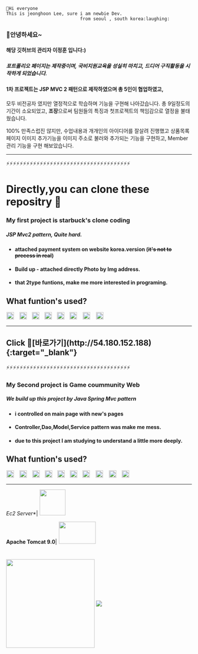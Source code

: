 ```
👋Hi everyone
This is jeonghoon Lee, sure i am newbie Dev.  
                            from seoul , south korea:laughing:
```



### 🤔**안녕하세요**~
####  해당 깃허브의 관리자 **이정훈** 입니다:)

##### 


##### 포트폴리오 페이지는 제작중이며, 국비지원교육을 성실히 마치고, 드디어 구직활동을 시작하게 되었습니다.

#### 1차 프로젝트는 JSP MVC 2 패턴으로 제작하였으며 총 5인이 협업하였고,
모두 비전공자 였지만 열정적으로 학습하며 기능을 구현해 나아갔습니다.
총 9일정도의 기간이 소요되었고, **조장**으로써 팀원들의 특징과 첫프로젝트의 책임감으로 열정을 불태웠습니다.

100% 만족스럽진 않지만, 수업내용과 개개인의 아이디어를 잘살려 진행했고
상품목록 페이지 이미지 추가기능을 이미지 주소로 불러와 추가되는 기능을 구현하고, Member 관리 기능을 구현 해보았습니다. 



___
⚡⚡⚡⚡⚡⚡⚡⚡⚡⚡⚡⚡⚡⚡⚡⚡⚡⚡⚡⚡⚡⚡⚡⚡⚡⚡⚡⚡⚡⚡⚡⚡⚡⚡⚡⚡⚡
<h1>Directly,you can clone these repositry 🔗 </h1>



### My first project is **starbuck's** clone coding
##### JSP Mvc2 pattern, Quite hard. 
* #### attached payment system on website **korea.version** (~~it's not to precess in real~~) 
* #### Build up - attached directly Photo by Img address.
* #### that 2type funtions, make me more **interested in programing**.




<h2> What funtion's used?</h2>
<div>

<img src="https://img.shields.io/badge/Github-181717?style=flat-square&logo=Github&logoColor=white" style="height :20px; margin-left : 1px; margin-right : 10px;"/>

<img src="https://img.shields.io/badge/JavaScript-F7DF1E?style=flat-square&logo=JavaScript&logoColor=white" style="height :20px; margin-left : 1px; margin-right : 10px;"/>

<img src="https://img.shields.io/badge/Css3-1572B6?style=flat-square&logo=Css3&logoColor=Yellow" style="height : 20px; margin-left : 0; margin-right : 10px;"/>

<img src="https://img.shields.io/badge/Html5-E34F26?style=flat-square&logo=HTML5&logoColor=white" style="height : 20px; margin-left : 0; margin-right : 10px;"/>

<img src="https://img.shields.io/badge/Java-007396?style=flat-square&logo=Java&logoColor=white" style="height :20px; margin-left :0; margin-right : 10px;"/>           

<img src="https://img.shields.io/badge/Figma-F24E1E?style=flat-square&logo=&logoColor=white" style="height :20px; margin-left : 0; margin-right : 12px;"/>

<img src="https://img.shields.io/badge/Oracle-F80000?style=flat-square&logo=Oracle&logoColor=white" style="height :20px; margin-left : 0; margin-right : 12px;"/>
<img src="https://img.shields.io/badge/Apache Tomcat-F8DC75?style=flat-square&logo=ApacheTomcat&logoColor=white" style="height :20px; margin-left : 0; margin-right : 12px;"/>

 </div> 




___


<h2>Click 🔗[바로가기](http://54.180.152.188){:target="_blank"}</h2>
⚡⚡⚡⚡⚡⚡⚡⚡⚡⚡⚡⚡⚡⚡⚡⚡⚡⚡⚡⚡⚡⚡⚡⚡⚡⚡⚡⚡⚡⚡⚡⚡⚡⚡⚡⚡⚡





### My Second project is **Game coummunity Web**
##### **We build up this project by Java Spring Mvc pattern**
* #### i controlled on main page with new's pages
* #### Controller,Dao,Model,Service pattern was make me mess.
* #### due to this project I am studying to understand a little more deeply.







<h2> What funtion's used?</h2>
<div>
<img src="https://img.shields.io/badge/Github-181717?style=flat-square&logo=Github&logoColor=white" style="height :20px; margin-left : 1px; margin-right : 10px;"/>
<img src="https://img.shields.io/badge/Notion-000000?style=flat-square&logo=Notion&logoColor=white" style="height :20px; margin-left : 1px; margin-right : 10px;"/>
<img src="https://img.shields.io/badge/JavaScript-F7DF1E?style=flat-square&logo=JavaScript&logoColor=white" style="height :20px; margin-left : 1px; margin-right : 10px;"/>
<img src="https://img.shields.io/badge/Css3-1572B6?style=flat-square&logo=Css3&logoColor=white" style="height : 20px; margin-left : 0; margin-right : 10px;"/>
<img src="https://img.shields.io/badge/Html5-E34F26?style=flat-square&logo=HTML5&logoColor=white" style="height : 20px; margin-left : 0; margin-right : 10px;"/>
<img src="https://img.shields.io/badge/Java-007396?style=flat-square&logo=Java&logoColor=white" style="height :20px; margin-left :0; margin-right : 10px;"/>           
<img src="https://img.shields.io/badge/Tailwind CSS-38B2AC?style=flat-square&logo=TailwindCSS&logoColor=white" style="height :20px; margin-left : 0; margin-right : 12px;"/>
 <img src="https://img.shields.io/badge/Figma-A24E1E?style=flat-square&logo=Figma&logoColor=white" style="height :20px; margin-left : 0; margin-right : 12px;"/>
<img src="https://img.shields.io/badge/Oracle-F80000?style=flat-square&logo=Oracle&logoColor=white" style="height :20px; margin-left : 0; margin-right : 12px;"/>
<img src="https://img.shields.io/badge/Apache Tomcat-E8DC75?style=flat-square&logo=ApacheTomcat&logoColor=white" style="height :20px; margin-left : 0; margin-right : 12px;"/>

 
 
  
 
 </div>   

___
*Ec2 Server**|<img src="https://www.thetechaudit.com/wp-content/uploads/2021/02/AWS-Cloud.png" style="width= 100px; height: 70px; margin-left : 5px; margin-right : 5px">

**Apache Tomcat 9.0**|<img src="https://wodonggun.github.io/img/2017-07-28-%EC%95%84%ED%8C%8C%EC%B9%98%20%ED%86%B0%EC%BA%A3%20%EC%B0%A8%EC%9D%B4/2.png" style="height: 60px; width:100px; margin-left:5px; margin-right:5px">

#



<div>                                                                                                           
<a href="https://github.com/anuraghazra/github-readme-stats">
  <img align="center" style=" height:240px; " src="https://github-readme-stats.vercel.app/api?username=hoontops&show_icons=true&theme=yeblu" /></a>
<a href="https://github.com/anuraghazra/convoychat">
  <img align="center" src="https://github-readme-stats.vercel.app/api/top-langs/?username=hoontops&layout=compact_icons=true&theme=yeblu" />
</a>
</div>
